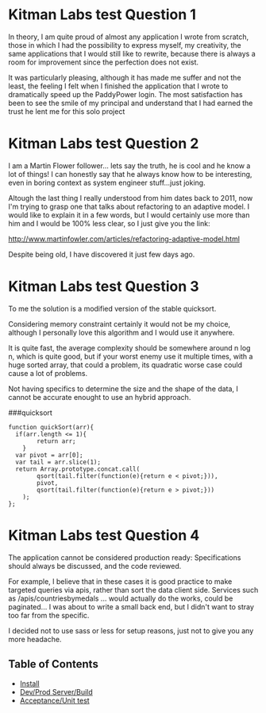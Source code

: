 # Kitman Labs test Question 1

In theory, I am quite proud of almost any application I wrote from scratch, 
those in which I had the possibility to express myself, my creativity, 
the same applications that I would still like to rewrite, because there is always a room for improvement 
since the perfection does not exist.

It was particularly pleasing, although it has made me suffer and not the least, 
the feeling I felt when I finished the application that I wrote to dramatically speed up the PaddyPower login.
The most satisfaction has been to see the smile of my principal and understand that I had earned the trust he lent me for this solo project

# Kitman Labs test Question 2

I am a Martin Flower follower... lets say the truth, he is cool and he know a lot of things! 
I can honestly say that he always know how to be interesting, even in boring context as system engineer stuff...just joking. 

Altough the last thing I really understood from him dates back to 2011, 
now I'm trying to grasp one that talks about refactoring to an adaptive model. 
I would like to explain it in a few words, but I would certainly use more than him and I would be 100% less clear, 
so I just give you the link:

http://www.martinfowler.com/articles/refactoring-adaptive-model.html

Despite being old, I have discovered it just few days ago.

# Kitman Labs test Question 3

To me the solution is a modified version of the stable quicksort.

Considering memory constraint certainly it would not be my choice, 
although I personally love this algorithm and I would use it anywhere.

It is quite fast, the average complexity should be somewhere around n log n, which is quite good, 
but if your worst enemy use it multiple times, with a huge sorted array, that could a problem, 
its quadratic worse case could cause a lot of problems.

Not having specifics to determine the size and the shape of the data, 
I cannot be accurate enought to use an hybrid approach.

###quicksort

```
function quickSort(arr){
  if(arr.length <= 1){
		return arr; 
	}
  var pivot = arr[0];
  var tail = arr.slice(1);
  return Array.prototype.concat.call(
		qsort(tail.filter(function(e){return e < pivot;})),
		pivot,
		qsort(tail.filter(function(e){return e > pivot;}))
	);
};
```

# Kitman Labs test Question 4

The application cannot be considered production ready: 
Specifications should always be discussed, and the code reviewed.

For example, I believe that in these cases it is good practice to make targeted queries via apis, rather than sort the data client side.
Services such as /apis/countriesbymedals ... would actually do the works, could be paginated...
I was about to write a small back end, but I didn't want to stray too far from the specific.

I decided not to use sass or less for setup reasons, just not to give you any more headache.

## Table of Contents
* [Install](Install.md)
* [Dev/Prod Server/Build](Build.md)
* [Acceptance/Unit test](Tests.md)

